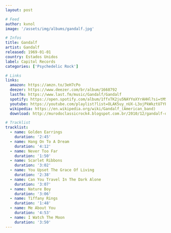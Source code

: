 ```yaml
---
layout: post

# Feed
author: kvnol
image: '/assets/img/albums/gandalf.jpg'

# Infos
title: Gandalf
artist: Gandalf
released: 1969-01-01
country: Estados Unidos
label: Capitol Records
categories: ['Psychedelic Rock']

# Links
links:
  amazon: https://amzn.to/3eH7cPo
  deezer: https://www.deezer.com/br/album/1668792
  lastfm: https://www.last.fm/music/Gandalf/Gandalf
  spotify: https://open.spotify.com/album/1ffxTK2ju5NAYYoXYrAHHl?si=tMSmGOr8T2uxuADLPtfMww
  youtube: https://youtube.com/playlist?list=OLAK5uy_nUX-L3ojPkWkztU7YPgar1NdMUA1Q7o28
  wikipedia: https://en.wikipedia.org/wiki/Gandalf_(American_band)
  download: http://murodoclassicrock4.blogspot.com.br/2010/12/gandalf-discografia.html

# Tracklist
tracklist:
  - name: Golden Earrings
    duration: '2:45'
  - name: Hang On To A Dream
    duration: '4:12'
  - name: Never Too Far
    duration: '1:50'
  - name: Scarlet Ribbons
    duration: '3:02'
  - name: You Upset The Grace Of Living
    duration: '2:38'
  - name: Can You Travel In The Dark Alone
    duration: '3:07'
  - name: Nature Boy
    duration: '3:06'
  - name: Tiffany Rings
    duration: '1:48'
  - name: Me About You
    duration: '4:53'
  - name: I Watch The Moon
    duration: '3:50'
---
```

